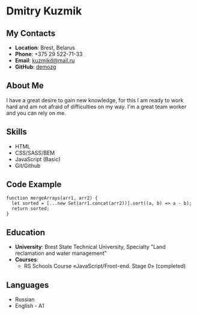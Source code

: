 # Dmitry Kuzmik
## My Contacts
* __Location__: Brest, Belarus
* __Phone__: +375 29 522-71-33
* __Email__: kuzmikd@mail.ru
* __GitHub__: [demozg](https://github.com/demozg)
## About Me
I have a great desire to gain new knowledge, for this I am ready to work hard and am not afraid of difficulties on my way. I'm a great team worker and you can rely on me.
## Skills
* HTML
* CSS/SASS/BEM
* JavaScript (Basic)
* Git/Github
## Code Example
```
function mergeArrays(arr1, arr2) {
  let sorted = [...new Set(arr1.concat(arr2))].sort((a, b) => a - b);
  return sorted;
}
```
## Education
* **University**: Brest State Technical University, Specialty "Land reclamation and water management"
* **Courses**:
    + RS Schools Course «JavaScript/Front-end. Stage 0» (completed)
## Languages
* Russian
* English - A1
